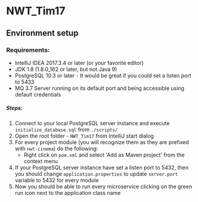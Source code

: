 # NWT_Tim17

## Environment setup

### Requirements:

* IntelliJ IDEA 2017.3.4 or later (or your favorite editor)
* JDK 1.8 (1.8.0_162 or later, but not Java 9)
* PostgreSQL 10.3 or later - It would be great if you could set a listen port to 5433
*  MQ 3.7 Server running on its default port and being accessible using default credentials

##### Steps:

1. Connect to your local PostgreSQL server instance and execute `initialize_database.sql` from `./scripts/`
2. Open the root folder - `NWT_Tim17` from IntelliJ start dialog
3. For every project module (you will recognize them as they are prefixed with `nwt-cinema`) do the following:
    * Right click on `pom.xml` and select 'Add as Maven project' from the context menu
4. If your PostgreSQL server instance have set a listen port to 5432, then you should change `application.properties` to update `server.port` variable to 5432 for every module
5. Now you should be able to run every microservice clicking on the green run icon next to the application class name
